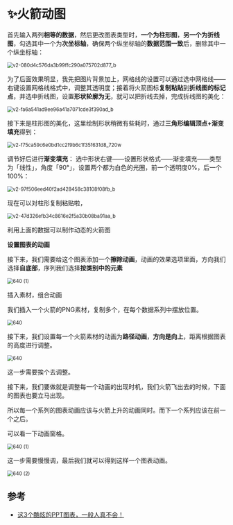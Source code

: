 # ✨火箭动图

首先输入两列**相等的数据**，然后更改图表类型时，**一个为柱形图**，**另一个为折线图**，勾选其中一个为**次坐标轴**，确保两个纵坐标轴的**数据范围一致**后，删除其中一个纵坐标轴：

<img src="./img/v2-080d4c576da3b99ffc290a075702d877_b.gif" alt="v2-080d4c576da3b99ffc290a075702d877_b" style="zoom:80%;" />

为了后面效果明显，我先把图片背景加上，网格线的设置可以通过选中网格线——右键设置网格线格式中，调整其透明度；接着将火箭图标**复制粘贴**到**折线图的标记点**，并选中折线图，设置**形状轮廓为无**，就可以把折线去掉，完成折线图的美化：

<img src="./img/v2-fa6a541ad9ee96a41a7071cde3f390ad_b.gif" alt="v2-fa6a541ad9ee96a41a7071cde3f390ad_b" style="zoom:80%;" />

接下来是柱形图的美化，这里绘制形状稍微有些耗时，通过**三角形编辑顶点+渐变填充**得到：

<img src="./img/v2-f75ca59c6e0bd1cc2f9b6c1f35f631d8_720w.jpg" alt="v2-f75ca59c6e0bd1cc2f9b6c1f35f631d8_720w" style="zoom:80%;" />

调节好后进行**渐变填充**：
选中形状右键——设置形状格式——渐变填充——类型为「线性」，角度「90°」，设置两个都为白色的光圈，前一个透明度0%，后一个100%：

<img src="./img/v2-97f506eed40f2ad428458c38108f08fb_b.gif" alt="v2-97f506eed40f2ad428458c38108f08fb_b" style="zoom:80%;" />

现在可以对柱形复制粘贴啦，

<img src="./img/v2-47d326efb34c8616e2f5a30b08ba91aa_b.gif" alt="v2-47d326efb34c8616e2f5a30b08ba91aa_b" style="zoom:80%;" />







利用上面的数据可以制作动态的火箭图

**设置图表的动画**

接下来，我们需要给这个图表添加一个**擦除动画**，动画的效果选项里面，方向我们选择**自底部**，序列我们选择**按类别中的元素**

<img src="./img/640 (1).gif" alt="640 (1)" style="zoom:80%;" />



插入素材，组合动画

我们插入一个火箭的PNG素材，复制多个，在每个数据系列中摆放位置。

<img src="./img/640.jpg" alt="640" style="zoom:80%;" />

接下来，我们设置每一个火箭素材的动画为**路径动画**，**方向是向上**，距离根据图表的高度进行调整。

<img src="./img/640.gif" alt="640" style="zoom:80%;" />



这一步需要挨个去调整。

接下来，我们要做就是调整每一个动画的出现时机，我们火箭飞出去的时候，下面的图表也要立马出现。

所以每一个系列的图表动画应该与火箭上升的动画同时。而下一个系列应该在前一个之后。

可以看一下动画窗格。

<img src="./img/640 (1).jpg" alt="640 (1)" style="zoom:80%;" />

这一步需要慢慢调，最后我们就可以得到这样一个图表动画。

<img src="./img/640 (2).gif" alt="640 (2)" style="zoom:80%;" />



## 参考

- <a href="https://mp.weixin.qq.com/s?__biz=MzIwNjEwNTEzNQ==&mid=2650078173&idx=1&sn=0a2f4eaa5b8a1f67729e1ce4a3223246&chksm=8f26e49db8516d8be92f725637c48d432885c10d2a95abe22c76cd3aea1fd2020f366a19f484&scene=21#wechat_redirect" target="_blank">这3个酷炫的PPT图表，一般人真不会！</a> 